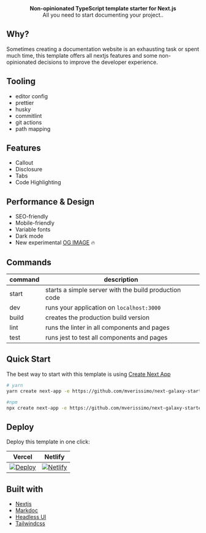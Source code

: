 <div align="center"><strong>Non-opinionated TypeScript template starter for Next.js</strong></div>
<div align="center">All you need to start documenting your project..</div>

## Why?

Sometimes creating a documentation website is an exhausting task or spent much time, this template offers all nextjs features and some non-opinionated decisions to improve the developer experience.

## Tooling

- editor config
- prettier
- husky
- commitlint
- git actions
- path mapping

## Features

- Callout
- Disclosure
- Tabs
- Code Highlighting

## Performance & Design

- SEO-friendly
- Mobile-friendly
- Variable fonts
- Dark mode
- New experimental [OG IMAGE](https://og-playground.vercel.app/) 🔥

## Commands

| command | description                                           |
| ------- | ----------------------------------------------------- |
| start   | starts a simple server with the build production code |
| dev     | runs your application on `localhost:3000`             |
| build   | creates the production build version                  |
| lint    | runs the linter in all components and pages           |
| test    | runs jest to test all components and pages            |

## Quick Start

The best way to start with this template is using [Create Next App](https://nextjs.org/docs/api-reference/create-next-app)

```bash
# yarn
yarn create next-app -e https://github.com/mverissimo/next-galaxy-starter

#npm
npx create next-app -e https://github.com/mverissimo/next-galaxy-starter
```

## Deploy

Deploy this template in one click:

| Vercel                                                                                                                                       | Netlify                                                                                                                                                        |
| -------------------------------------------------------------------------------------------------------------------------------------------- | -------------------------------------------------------------------------------------------------------------------------------------------------------------- |
| [![Deploy](https://vercel.com/button)](https://vercel.com/new/git/external?repository-url=https://github.com/mverissimo/next-galaxy-starter) | [![Netlify](https://www.netlify.com/img/deploy/button.svg)](https://app.netlify.com/start/deploy?repository=https://github.com/mverissimo/next-galaxy-starter) |

## Built with

- [Nextjs](https://nextjs.org/)
- [Markdoc](https://markdoc.io/)
- [Headless UI](https://headlessui.com/)
- [Tailwindcss](https://tailwindcss.com/)
